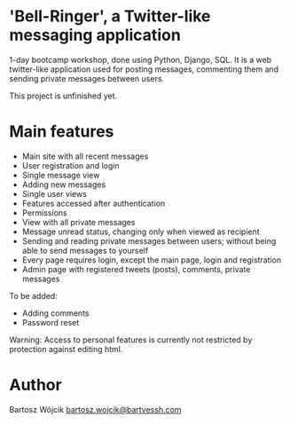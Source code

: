 # 'Bell-Ringer', a Twitter-like messaging application
1-day bootcamp workshop, done using Python, Django, SQL. It is a web twitter-like application used for posting messages, commenting them and sending private messages between users.

This project is unfinished yet.

# Main features
* Main site with all recent messages
* User registration and login
* Single message view
* Adding new messages
* Single user views
* Features accessed after authentication
* Permissions
* View with all private messages
* Message unread status, changing only when viewed as recipient
* Sending and reading private messages between users; without being able to send messages to yourself
* Every page requires login, except the main page, login and registration
* Admin page with registered tweets (posts), comments, private messages

To be added:
* Adding comments
* Password reset

Warning: Access to personal features is currently not restricted by protection against editing html.

# Author
Bartosz Wójcik
bartosz.wojcik@bartvessh.com

